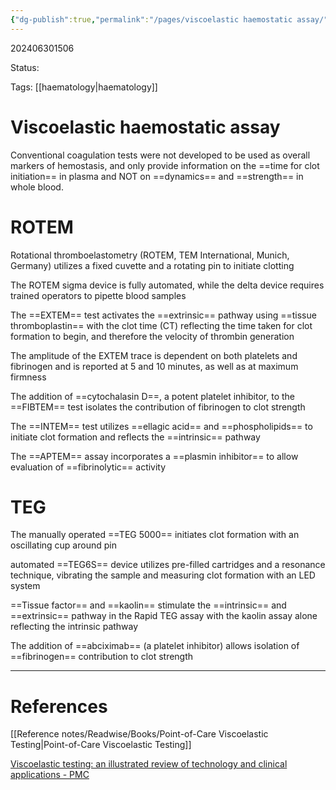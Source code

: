 ```yaml
---
{"dg-publish":true,"permalink":"/pages/viscoelastic haemostatic assay/"}
---
```



202406301506

Status: 

Tags: [[haematology\|haematology]]

# Viscoelastic haemostatic assay

Conventional coagulation tests were not developed to be used as overall markers of hemostasis, and only provide information on the ==time for clot initiation== in plasma and NOT on ==dynamics== and ==strength== in whole blood.

# ROTEM
Rotational thromboelastometry (ROTEM, TEM International, Munich, Germany) utilizes a fixed cuvette and a rotating pin to initiate clotting

The ROTEM sigma device is fully automated, while the delta device requires trained operators to pipette blood samples

The ==EXTEM== test activates the ==extrinsic== pathway using ==tissue thromboplastin== with the clot time (CT) reflecting the time taken for clot formation to begin, and therefore the velocity of thrombin generation

The amplitude of the EXTEM trace is dependent on both platelets and fibrinogen and is reported at 5 and 10 minutes, as well as at maximum firmness

The addition of ==cytochalasin D==, a potent platelet inhibitor, to the ==FIBTEM== test isolates the contribution of fibrinogen to clot strength

The ==INTEM== test utilizes ==ellagic acid== and ==phospholipids== to initiate clot formation and reflects the ==intrinsic== pathway

The ==APTEM== assay incorporates a ==plasmin inhibitor== to allow evaluation of ==fibrinolytic== activity

# TEG
The manually operated ==TEG 5000== initiates clot formation with an oscillating cup around pin

automated ==TEG6S== device utilizes pre-filled cartridges and a resonance technique, vibrating the sample and measuring clot formation with an LED system

==Tissue factor== and ==kaolin== stimulate the ==intrinsic== and ==extrinsic== pathway in the Rapid TEG assay with the kaolin assay alone reflecting the intrinsic pathway

The addition of ==abciximab== (a platelet inhibitor) allows isolation of ==fibrinogen== contribution to clot strength



___
# References
[[Reference notes/Readwise/Books/Point-of-Care Viscoelastic Testing\|Point-of-Care Viscoelastic Testing]]

[Viscoelastic testing: an illustrated review of technology and clinical applications - PMC](https://pmc.ncbi.nlm.nih.gov/articles/PMC9903681/)
